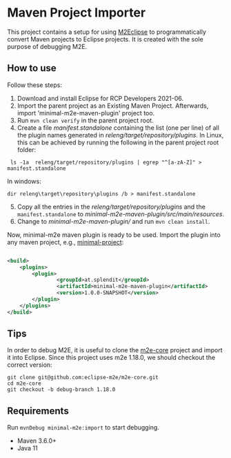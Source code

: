 # Maven Project Importer

This project contains a setup for using [M2Eclipse](https://www.eclipse.org/m2e/) to programmatically convert Maven projects to Eclipse projects.
It is created with the sole purpose of debugging M2E.

## How to use

Follow these steps:

1. Download and install Eclipse for RCP Developers 2021-06. 
2. Import the parent project as an Existing Maven Project. Afterwards, import 'minimal-m2e-maven-plugin' project too.
3. Run `mvn clean verify` in the parent project root. 
4. Create a file *manifest.standalone* containing the list (one per line) of all the plugin names generated in *releng/target/repository/plugins*. 
 In Linux, this can be achieved by running the following in the parent project root folder:
```shell
 ls -1a  releng/target/repository/plugins | egrep "^[a-zA-Z]" > manifest.standalone
```
 In windows:
 ```batch
 dir releng\target\repository\plugins /b > manifest.standalone
 ```
 
5. Copy all the entries in the *releng/target/repository/plugins* and the `manifest.standalone` to *minimal-m2e-maven-plugin/src/main/resources*. 
6. Change to  *minimal-m2e-maven-plugin/* and run `mvn clean install`.  

Now, minimal-m2e maven plugin is ready to be used. Import the plugin into any maven project, e.g., [minimal-project](https://github.com/Splendit/minimal-project):

```xml

<build>
    <plugins>
        <plugin>
                <groupId>at.splendit</groupId>
                <artifactId>minimal-m2e-maven-plugin</artifactId>
                <version>1.0.0-SNAPSHOT</version>
        </plugin>
    </plugins>
</build>
```

## Tips 

In order to debug M2E, it is useful to clone the [m2e-core](https://github.com/eclipse-m2e/m2e-core) project and import it into Eclipse. 
Since this project uses m2e 1.18.0, we should checkout the correct version: 

```shell
git clone git@github.com:eclipse-m2e/m2e-core.git
cd m2e-core
git checkout -b debug-branch 1.18.0  
```

## Requirements 

Run `mvnDebug minimal-m2e:import` to start debugging. 

* Maven 3.6.0+
* Java 11
